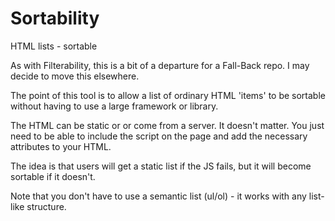 Sortability
===========
HTML lists - sortable

As with Filterability, this is a bit of a departure for a Fall-Back repo. I may decide to move this elsewhere.

The point of this tool is to allow a list of ordinary HTML 'items' to be sortable without having to use a large framework or library.

The HTML can be static or or come from a server. It doesn't matter. You just need to be able to include the script on the page and add the necessary attributes to your HTML.

The idea is that users will get a static list if the JS fails, but it will become sortable if it doesn't.

Note that you don't have to use a semantic list (ul/ol) - it works with any list-like structure.

